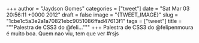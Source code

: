 
+++
author = "Jaydson Gomes"
categories = ["tweet"]
date = "Sat Mar 03 20:56:11 +0000 2012"
draft = false
image = "{TWEET_IMAGE}"
slug = "1cbe1c5a3e2a1a70821ebc9051086ffad47613f1"
tags = ["tweet"]
title = """Palestra de CSS3 do @feli..."""
+++
Palestra de CSS3 do @felipenmoura é muito boa. Quem nao viu, tem que ver #rsjs
